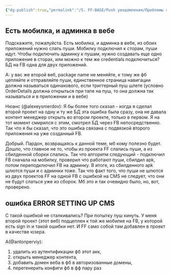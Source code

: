 ```yaml
---
{"dg-publish":true,"permalink":"/5. FF-BASE/Push уведомления/Проблемы с push/","created":"2024-11-27T15:42:22.391-03:00","updated":"2024-11-29T16:15:16.393-03:00"}
---
```



## Есть мобилка, и админка в вебе
Подскажите, пожалуйста. Есть мобилка, и админка в вебе, из обоих приложений нужно слать пуши. Мобилку подключил к сторам, пуши идут.
Чтобы подключить админку к пушам, нужно создавать еще одно приложение в сторах, или можно к тем же credentials подключиться? БД на FB одна для двух приложений.

A: у вас же второй веб, package name не меняйте, к тому же фб цепляйте и отправляйте пуши, единственное страница навигации должна называться одинакового, если триггерный пуш шлете (условно OrderDetails должна открыться при тапе на пуш, то она должна так называться и в приложении и в вебе)

Нюанс (@alexeysmerdov): Я бы более того сказал - когда я сделал второй проект на одну и ту же БД эта ошибка была сразу, она не давала контент менеджер открыть во втором проекте, только в первом. Я на тот момент смирился с этим, смотрел БД через FB непосредственно. Так что я бы сказал, что это ошибка связана с подвязкой второго приложения на уже созданный FB.

Добрый. Пардон, возвращаясь к данной теме, мб кому полезно будет. Дошло, что главное не то, чтобы из проекта FF слались пуши, а из сбилденной сборки слались. Так что алгоритм следующий - подключил FB сначала на мобилку, проверил что работают пуши, сбилдил apk, потом переподключил FB на админку. 
В итоге, из сбилденного apk шлются пуши и с админки тоже.
Так что факт того, что пуши не шлются из двух проектов FF на одной FB с ошибкой на CMS не следует, что они не будут слаться уже из сборок.
Мб это и так очевидно было, но, вот, проверено.


## ошибка ERROR SETTING UP CMS
C такой ошибкой не сталкивались? При попытку пуш кинуть.
У меня второй проект (этот веб) подцеплен к той же мобилке на FB, у которой есть sign in и такой ошибки нет.
И FF само собой там добавлен в проект в качестве юзера.

A(@antonperviy): 
1. удалить из аутентификации фб этот акк, 
2. открыть менеджер контента, 
3. добавить домен веба в фб в авторизованные домены, 
4. перегенерить конфиги фб в фф пару раз


